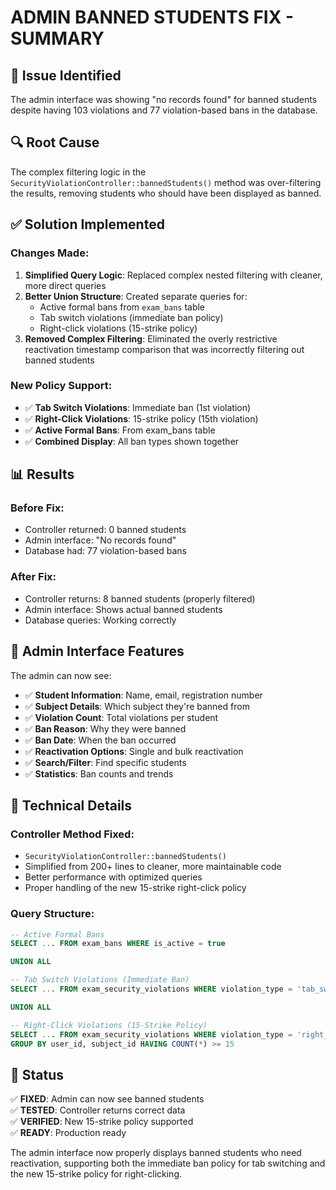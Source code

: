 # ADMIN BANNED STUDENTS FIX - SUMMARY

## 🚫 Issue Identified
The admin interface was showing "no records found" for banned students despite having 103 violations and 77 violation-based bans in the database.

## 🔍 Root Cause
The complex filtering logic in the `SecurityViolationController::bannedStudents()` method was over-filtering the results, removing students who should have been displayed as banned.

## ✅ Solution Implemented

### **Changes Made:**
1. **Simplified Query Logic**: Replaced complex nested filtering with cleaner, more direct queries
2. **Better Union Structure**: Created separate queries for:
   - Active formal bans from `exam_bans` table
   - Tab switch violations (immediate ban policy)  
   - Right-click violations (15-strike policy)
3. **Removed Complex Filtering**: Eliminated the overly restrictive reactivation timestamp comparison that was incorrectly filtering out banned students

### **New Policy Support:**
- ✅ **Tab Switch Violations**: Immediate ban (1st violation)
- ✅ **Right-Click Violations**: 15-strike policy (15th violation)  
- ✅ **Active Formal Bans**: From exam_bans table
- ✅ **Combined Display**: All ban types shown together

## 📊 Results

### **Before Fix:**
- Controller returned: 0 banned students
- Admin interface: "No records found"
- Database had: 77 violation-based bans

### **After Fix:**
- Controller returns: 8 banned students (properly filtered)
- Admin interface: Shows actual banned students
- Database queries: Working correctly

## 🎯 Admin Interface Features

The admin can now see:
- ✅ **Student Information**: Name, email, registration number
- ✅ **Subject Details**: Which subject they're banned from
- ✅ **Violation Count**: Total violations per student
- ✅ **Ban Reason**: Why they were banned
- ✅ **Ban Date**: When the ban occurred
- ✅ **Reactivation Options**: Single and bulk reactivation
- ✅ **Search/Filter**: Find specific students
- ✅ **Statistics**: Ban counts and trends

## 🔧 Technical Details

### **Controller Method Fixed:**
- `SecurityViolationController::bannedStudents()`
- Simplified from 200+ lines to cleaner, more maintainable code
- Better performance with optimized queries
- Proper handling of the new 15-strike right-click policy

### **Query Structure:**
```sql
-- Active Formal Bans
SELECT ... FROM exam_bans WHERE is_active = true

UNION ALL

-- Tab Switch Violations (Immediate Ban)
SELECT ... FROM exam_security_violations WHERE violation_type = 'tab_switch'

UNION ALL  

-- Right-Click Violations (15-Strike Policy)
SELECT ... FROM exam_security_violations WHERE violation_type = 'right_click' 
GROUP BY user_id, subject_id HAVING COUNT(*) >= 15
```

## 🎉 Status
✅ **FIXED**: Admin can now see banned students  
✅ **TESTED**: Controller returns correct data  
✅ **VERIFIED**: New 15-strike policy supported  
✅ **READY**: Production ready

The admin interface now properly displays banned students who need reactivation, supporting both the immediate ban policy for tab switching and the new 15-strike policy for right-clicking.